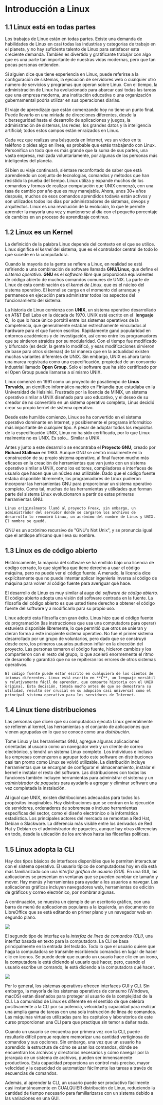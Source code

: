 # Introducción a Linux

## 1.1 Linux está en todas partes

Los trabajos de Linux están en todas partes. Existe una demanda de habilidades de Linux en casi todas las industrias y categorías de trabajo en el planeta, y no hay suficiente talento de Linux para satisfacer esta creciente demanda. También es divertido y gratificante trabajar con algo que es una parte tan importante de nuestras vidas modernas, pero que tan pocas personas entienden.

Si alguien dice que tiene experiencia en Linux, puede referirse a la configuración de sistemas, la ejecución de servidores web o cualquier otro número de servicios y programas que operan sobre Linux. Con el tiempo, la administración de Linux ha evolucionado para abarcar casi todas las tareas que una empresa moderna, una institución educativa o una organización gubernamental podría utilizar en sus operaciones diarias.

El viaje de aprendizaje que están comenzando hoy no tiene un punto final. Puede llevarlo en una miríada de direcciones diferentes, desde la ciberseguridad hasta el desarrollo de aplicaciones y juegos, la administración de sistemas, las redes, los grandes datos y la inteligencia artificial; todos estos campos están enraizados en Linux.

Cada vez que realizas una búsqueda en Internet, ves un video en tu teléfono o pides algo en línea, es probable que estés trabajando con Linux. Personifica un todo que es más grande que la suma de sus partes, una vasta empresa, realizada voluntariamente, por algunas de las personas más inteligentes del planeta.

Si bien su viaje continuará, siéntase reconfortado de saber que está aprendiendo un conjunto de tecnologías, comandos y métodos que han resistido la prueba del tiempo. Linux utiliza y expande muchos de los comandos y formas de realizar computación que UNIX comenzó, con una tasa de cambio por año que es muy manejable. Ahora, unos 30+ años después, muchos de esos comandos aprendidos todavía están activos y son utilizados todos los días por administradores de sistemas, devops y arquitectos. Linux es una revolución de la evolución, lo que le permite aprender la mayoría una vez y mantenerse al día con el pequeño porcentaje de cambios en un proceso de aprendizaje continuo.
## 1.2 Linux es un Kernel

La definición de la palabra Linux depende del contexto en el que se utilice. Linux significa el _kernel_ del sistema, que es el controlador central de todo lo que sucede en la computadora.

Cuando la mayoría de la gente se refiere a Linux, en realidad se está refiriendo a una combinación de software llamada **GNU/Linux**, que define el _sistema operativo_. **GNU** es el _software libre_ que proporciona equivalentes de código abierto de muchos comandos comunes de UNIX. La parte de Linux de esta combinación es el _kernel de Linux_, que es el núcleo del sistema operativo. El kernel se carga en el momento del arranque y permanece en ejecución para administrar todos los aspectos del funcionamiento del sistema.

La historia de Linux comienza con **UNIX**, un sistema operativo desarrollado en AT&T Bell Labs en la década de 1970. UNIX está escrito en el  **lenguaje C,**  lo que lo hace único portátil entre los sistemas operativos de la competencia, que generalmente estaban estrechamente vinculados al hardware para el que fueron escritos. Rápidamente ganó popularidad en entornos académicos y de investigación, así como entre los programadores que se sintieron atraídos por su modularidad. Con el tiempo fue modificado y bifurcado (es decir, la gente lo modificó, y esas modificaciones sirvieron de base para otros sistemas) de tal manera que en la actualidad existen muchas variantes diferentes de UNIX. Sin embargo, UNIX es ahora tanto una marca registrada como una especificación, propiedad de un consorcio industrial llamado **Open Group**. Solo el software que ha sido certificado por el Open Group puede llamarse a sí mismo UNIX.

Linux comenzó en 1991 como un proyecto de pasatiempo de **Linus Torvalds**, un científico informático nacido en Finlandia que estudiaba en la Universidad de Helsinki. Frustrado por la licencia de MINIX, un sistema operativo similar a UNIX diseñado para uso educativo, y el deseo de su creador de no convertirlo en un sistema operativo completo, Linus decidió crear su propio kernel de sistema operativo.

Desde este humilde comienzo, Linux se ha convertido en el sistema operativo dominante en Internet, y posiblemente el programa informático más importante de cualquier tipo. A pesar de adoptar todos los requisitos de la especificación UNIX, Linux no ha sido certificado, por lo que Linux realmente no es UNIX. Es solo... Similar a UNIX.

Antes y junto a este desarrollo se encontraba el **Proyecto GNU**, creado por **Richard Stallman** en 1983. Aunque GNU se centró inicialmente en la construcción de su propio sistema operativo, al final fueron mucho más eficaces en la creación de herramientas que van junto con un sistema operativo similar a UNIX, como los editores, compiladores e interfaces de usuario que hacen que un núcleo sea utilizable. Dado que el código fuente estaba disponible libremente, los programadores de Linux pudieron incorporar las herramientas GNU para proporcionar un sistema operativo completo. Como tal, muchas de las herramientas y utilidades que forman parte del sistema Linux evolucionaron a partir de estas primeras herramientas GNU.

```
Linus originalmente llamó al proyecto Freax, sin embargo, un administrador del servidor donde se cargaron los archivos de desarrollo lo renombró Linux, un acrónimo del nombre de Linus y UNIX. El nombre se quedó.
```

GNU es un acrónimo recursivo de "GNU's Not Unix", y se pronuncia igual que el antílope africano que lleva su nombre.
## 1.3 Linux es de código abierto

Históricamente, la mayoría del software se ha emitido bajo una licencia de código cerrado, lo que significa que tiene derecho a usar el código máquina, pero no puede ver el código fuente. A menudo, la licencia dice explícitamente que no puede intentar aplicar ingeniería inversa al código de máquina para volver al código fuente para averiguar qué hace.

El desarrollo de Linux es muy similar al auge del _software de código abierto_. El código abierto adopta una visión del software centrada en la fuente. La filosofía del código abierto es que usted tiene derecho a obtener el código fuente del software y a modificarlo para su propio uso.

Linux adoptó esta filosofía con gran éxito. Linus hizo que el código fuente de programación (las instrucciones que usa una computadora para operar) estuviera disponible libremente, lo que permitió que otros se unieran y dieran forma a este incipiente sistema operativo. No fue el primer sistema desarrollado por un grupo de voluntarios, pero dado que se construyó desde cero, los primeros usuarios pudieron influir en la dirección del proyecto. Las personas tomaron el código fuente, hicieron cambios y los compartieron con el resto del grupo, lo que aceleró enormemente el ritmo de desarrollo y garantizó que no se repitieran los errores de otros sistemas operativos.

```
El código fuente puede estar escrito en cualquiera de los cientos de idiomas diferentes. Linux está escrito en **C**, un lenguaje versátil y relativamente fácil de aprender, que comparte historia con el UNIX original. Esta decisión, tomada mucho antes de que se demostrara su utilidad, resultó ser crucial en su adopción casi universal como el principal sistema operativo para los servidores de Internet.
```
## 1.4 Linux tiene distribuciones

Las personas que dicen que su computadora ejecuta Linux generalmente se refieren al kernel, las herramientas y el conjunto de aplicaciones que vienen agrupadas en lo que se conoce como una _distribución_.

Tome Linux y las herramientas GNU, agregue algunas aplicaciones orientadas al usuario como un navegador web y un cliente de correo electrónico, y tendrá un sistema Linux completo. Los individuos e incluso las empresas comenzaron a agrupar todo este software en distribuciones casi tan pronto como Linux se volvió utilizable. La distribución incluye herramientas que se encargan de configurar el almacenamiento, instalar el kernel e instalar el resto del software. Las distribuciones con todas las funciones también incluyen herramientas para administrar el sistema y un _administrador de paquetes_ para ayudarlo a agregar y eliminar software una vez completada la instalación.

Al igual que UNIX, existen distribuciones adecuadas para todos los propósitos imaginables. Hay distribuciones que se centran en la ejecución de servidores, ordenadores de sobremesa o incluso herramientas específicas del sector, como el diseño electrónico o la informática estadística. Los principales actores del mercado se remontan a Red Hat, Debian o Slackware. La diferencia más visible entre los derivados de Red Hat y Debian es el administrador de paquetes, aunque hay otras diferencias en todo, desde la ubicación de los archivos hasta las filosofías políticas.
## 1.5 Linux adopta la CLI

Hay dos tipos básicos de interfaces disponibles que le permiten interactuar con el sistema operativo. El usuario típico de computadoras hoy en día está más familiarizado con una _interfaz gráfica de usuario (GUI)._ En una GUI, las aplicaciones se presentan en ventanas que se pueden cambiar de tamaño y mover. Hay menús y herramientas para ayudar a los usuarios a navegar. Las aplicaciones gráficas incluyen navegadores web, herramientas de edición de gráficos y correo electrónico, por nombrar algunas.

A continuación, se muestra un ejemplo de un escritorio gráfico, con una barra de menú de aplicaciones populares a la izquierda, un documento de LibreOffice que se está editando en primer plano y un navegador web en segundo plano.

![](img/20241001160110.png)

El segundo tipo de interfaz es la _interfaz de línea de comandos (CLI),_ una interfaz basada en texto para la computadora. La CLI se basa principalmente en la entrada del teclado. Todo lo que el usuario quiere que haga la computadora se transmite escribiendo comandos en lugar de hacer clic en iconos. Se puede decir que cuando un usuario hace clic en un icono, la computadora le está diciendo al usuario qué hacer, pero, cuando el usuario escribe un comando, le está diciendo a la computadora qué hacer.

![](img/20241001160200.png)

Por lo general, los sistemas operativos ofrecen interfaces GUI y CLI. Sin embargo, la mayoría de los sistemas operativos de consumo (Windows, macOS) están diseñados para proteger al usuario de la complejidad de la CLI. La comunidad de Linux es diferente en el sentido de que celebra positivamente a la CLI por su potencia, velocidad y capacidad para realizar una amplia gama de tareas con una sola instrucción de línea de comandos. Las máquinas virtuales utilizadas para los capítulos y laboratorios de este curso proporcionan una CLI para que practique sin temor a dañar nada.

Cuando un usuario se encuentra por primera vez con la CLI, puede resultarle difícil porque requiere memorizar una cantidad vertiginosa de comandos y sus opciones. Sin embargo, una vez que un usuario ha aprendido la estructura de cómo se usan los comandos, dónde se encuentran los archivos y directorios necesarios y cómo navegar por la jerarquía de un sistema de archivos, pueden ser inmensamente productivos. Esta capacidad proporciona un control más preciso, mayor velocidad y la capacidad de automatizar fácilmente las tareas a través de secuencias de comandos.

Además, al aprender la CLI, un usuario puede ser productivo fácilmente casi instantáneamente en CUALQUIER distribución de Linux, reduciendo la cantidad de tiempo necesario para familiarizarse con un sistema debido a las variaciones en una GUI.

